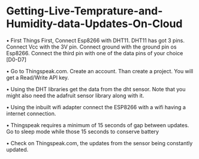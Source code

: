 # Getting-Live-Temprature-and-Humidity-data-Updates-On-Cloud


• First Things First, Connect Esp8266 with DHT11. DHT11 has got 3 pins. Connect Vcc with the 3V pin.
Connect ground with the ground pin os Esp8266. Connect the third pin with one of the data pins of your
choice [D0-D7]

• Go to Thingspeak.com. Create an account. Than create a project. You will get a Read/Write API key.

• Using the DHT libraries get the data from the dht sensor. Note that you might also need the adafruit
sensor library along with it.

• Using the inbuilt wifi adapter connect the ESP8266 with a wifi having a internet connection.

• Thingspeak requires a minimum of 15 seconds of gap between updates. Go to sleep mode while those
15 seconds to conserve battery

• Check on Thingspeak.com, the updates from the sensor being constantly updated.
